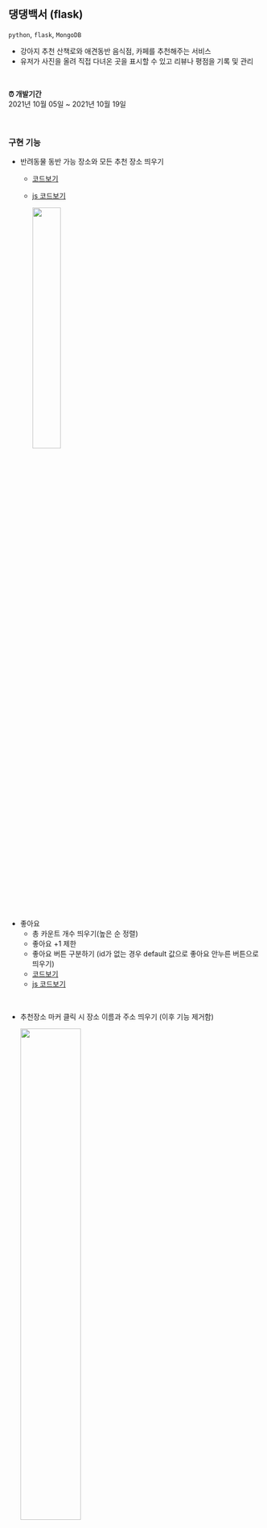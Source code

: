 ## 댕댕백서 (flask)
`python`, `flask`, `MongoDB`

                      
- 강아지 추천 산책로와 애견동반 음식점, 카페를 추천해주는 서비스
- 유저가 사진을 올려 직접 다녀온 곳을 표시할 수 있고 리뷰나 평점을 기록 및 관리

<br>

**⏰ 개발기간**                    
2021년 10월 05일 ~ 2021년 10월 19일   
                      
<br>

### 구현 기능

- 반려동물 동반 가능 장소와 모든 추천 장소 띄우기
  - [코드보기](https://github.com/haedal-uni/Team14/blob/develop/app.py#L21)                      
  - [js 코드보기](https://github.com/haedal-uni/Team14/blob/develop/static/js/recommend.js#L24)      

     <img src = https://user-images.githubusercontent.com/74857364/137356284-e06565e2-d723-4736-8c16-c5ff097d22be.gif width="35%">
     
<br>

- 좋아요
  - 총 카운트 개수 띄우기(높은 순 정렬)
  - 좋아요 +1 제한
  - 좋아요 버튼 구분하기 (id가 없는 경우 default 값으로 좋아요 안누른 버튼으로 띄우기)
  - [코드보기](https://github.com/haedal-uni/Team14/blob/develop/app.py#L32)
  - [js 코드보기](https://github.com/haedal-uni/Team14/blob/develop/static/js/recommend.js#L165)

<br>

- 추천장소 마커 클릭 시 장소 이름과 주소 띄우기 (이후 기능 제거함)

  <img src = https://user-images.githubusercontent.com/74857364/137246319-0d426149-709b-4496-b87b-83a7fca547c1.gif width="50%">
                                                             
  - [코드보기](https://github.com/haedal-uni/Team14/commit/4311b794a419991f967654e81721c4a090108dd5) 

<br>

### 프로젝트 개발일지(Tistory)
- [23일차_2차 팀프로젝트 시작](https://lu-delight.tistory.com/231)
- [25일차_팀 프로젝트 계획짜기](https://lu-delight.tistory.com/236)
- [30일차_프로젝트 구현 시작](https://lu-delight.tistory.com/244)
- [31일차_기능 구현하기](https://lu-delight.tistory.com/245)
- [33일차_피드백 정리 및 기능 구현](https://lu-delight.tistory.com/247)
- [5주차(35일차)_프로젝트 기능 구현](https://lu-delight.tistory.com/248)
- [37일차_프로젝트 회고](https://lu-delight.tistory.com/253)

<br>

### 영상으로 보기 
#### 애완동물 산책 정보 플랫폼 - 댕댕백서 (POC 프로젝트)
[<img src = http://img.youtube.com/vi/epJgGWekB6I/0.jpg width="30%">](https://www.youtube.com/watch?v=epJgGWekB6I&t=4s) 

<br>

#### 애완동물 산책 정보 플랫폼 - 댕댕백서 (2차 프로젝트)
[<img src = http://img.youtube.com/vi/epJgGWekB6I/0.jpg width="30%">
](https://youtu.be/gy1DqIr5lxg)

<br>

## 🙋🏻‍♀️🙋🏻‍♂️ 팀 개발일지
#### 1차 프로젝트
- [1차 프로젝트 POC](https://lu-delight.tistory.com/204)        
- [1차 프로젝트 수정](https://lu-delight.tistory.com/217)       
- [1차 프로젝트 회고](https://lu-delight.tistory.com/222)              

<br>

#### 2차 프로젝트
- [2차 프로젝트 Starting Assignment](https://lu-delight.tistory.com/230)
- [2차 프로젝트 _ KPT 회고](https://lu-delight.tistory.com/251)
